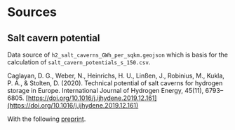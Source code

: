 # Sources

## Salt cavern potential

Data source of `h2_salt_caverns_GWh_per_sqkm.geojson` which is basis for the calculation of `salt_cavern_potentials_s_150.csv`.

Caglayan, D. G., Weber, N., Heinrichs, H. U., Linßen, J., Robinius, M., Kukla, P. A., & Stolten, D. (2020). Technical potential of salt caverns for hydrogen storage in Europe. International Journal of Hydrogen Energy, 45(11), 6793–6805. [https://doi.org/10.1016/j.ijhydene.2019.12.161](https://doi.org/10.1016/j.ijhydene.2019.12.161)

With the following [preprint](https://www.preprints.org/manuscript/201910.0187/v1).
